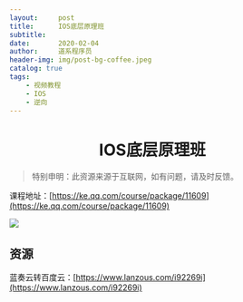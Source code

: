 ```yaml
---
layout:     post
title:      IOS底层原理班
subtitle:   
date:       2020-02-04
author:     道系程序员
header-img: img/post-bg-coffee.jpeg
catalog: true
tags:
    - 视频教程
    - IOS
    - 逆向
---
```

# <center>IOS底层原理班</center>


> 特别申明：此资源来源于互联网，如有问题，请及时反馈。　

课程地址：[https://ke.qq.com/course/package/11609](https://ke.qq.com/course/package/11609)

![](https://10.url.cn/qqcourse_logo_ng/ajNVdqHZLLDhZhr0Hxz04nlqQzNemkkEE30gD7K7LqAQsOAwyI2opjFFIoPy58khnLcxvia1ac6s/600)

## 资源

蓝奏云转百度云：[https://www.lanzous.com/i92269i](https://www.lanzous.com/i92269i)
